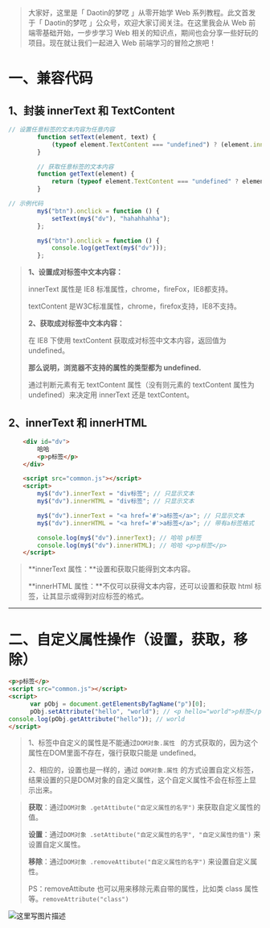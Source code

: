 > 大家好，这里是「 Daotin的梦呓 」从零开始学 Web 系列教程。此文首发于「 Daotin的梦呓 」公众号，欢迎大家订阅关注。在这里我会从 Web 前端零基础开始，一步步学习 Web 相关的知识点，期间也会分享一些好玩的项目。现在就让我们一起进入 Web 前端学习的冒险之旅吧！



# 一、兼容代码
## 1、封装 innerText 和 TextContent

```javascript
// 设置任意标签的文本内容为任意内容
        function setText(element, text) {
            (typeof element.TextContent === "undefined") ? (element.innerText = text) : (element.textContent = text);
        }

        // 获取任意标签的文本内容
        function getText(element) {
            return (typeof element.TextContent === "undefined" ? element.innerText : element.textContent);
        }

// 示例代码
        my$("btn").onclick = function () {
            setText(my$("dv"), "hahahhahha");
        };

        my$("btn").onclick = function () {
            console.log(getText(my$("dv")));
        };
```

> **1、设置成对标签中文本内容：**
>
> innerText 属性是 IE8 标准属性，chrome，fireFox，IE8都支持。
>
> textContent 是W3C标准属性，chrome，firefox支持，IE8不支持。
>
>
>**2、获取成对标签中文本内容：**
>
>在 IE8 下使用 textContent 获取成对标签中文本内容，返回值为 undefined。
>
>**那么说明，浏览器不支持的属性的类型都为 undefined.**
>
>通过判断元素有无 textContent 属性（没有则元素的 textContent 属性为 undefined）来决定用 innerText 还是 textContent。



## 2、innerText 和 innerHTML

```html
    <div id="dv">
        哈哈
        <p>p标签</p>
    </div>

    <script src="common.js"></script>
    <script>
        my$("dv").innerText = "div标签"; // 只显示文本
        my$("dv").innerHTML = "div标签"; // 只显示文本

        my$("dv").innerText = "<a href='#'>a标签</a>"; // 只显示文本
        my$("dv").innerHTML = "<a href='#'>a标签</a>"; // 带有a标签格式

        console.log(my$("dv").innerText); // 哈哈 p标签
        console.log(my$("dv").innerHTML); // 哈哈 <p>p标签</p>
    </script>
```

> **innerText 属性：**设置和获取只能得到文本内容。
>
> **innerHTML 属性：**不仅可以获得文本内容，还可以设置和获取 html 标签，让其显示或得到对应标签的格式。

---

# 二、自定义属性操作（设置，获取，移除）

```html
<p>p标签</p>
<script src="common.js"></script>
<script>
      var pObj = document.getElementsByTagName("p")[0];
      pObj.setAttribute("hello", "world"); // <p hello="world">p标签</p>
console.log(pObj.getAttribute("hello")); // world
</script>
```

> 1、标签中自定义的属性是不能通过`DOM对象.属性 ` 的方式获取的，因为这个属性在DOM里面不存在，强行获取只能是 undefined。
>
> 2、相应的，设置也是一样的，通过 `DOM对象.属性` 的方式设置自定义标签，结果设置的只是DOM对象的自定义属性，这个自定义属性不会在标签上显示出来。

> **获取**：通过`DOM对象 .getAttibute("自定义属性的名字")` 来获取自定义属性的值。
>
> **设置**：通过`DOM对象 .setAttibute("自定义属性的名字", "自定义属性的值")` 来设置自定义属性。
>
> **移除**：通过`DOM对象 .removeAttibute("自定义属性的名字")` 来设置自定义属性。
>
> PS：removeAttibute 也可以用来移除元素自带的属性，比如类 class 属性等。`removeAttribute("class")`


![这里写图片描述](https://img-blog.csdn.net/20180619161221573?watermark/2/text/aHR0cHM6Ly9ibG9nLmNzZG4ubmV0L2x2b252ZQ==/font/5a6L5L2T/fontsize/400/fill/I0JBQkFCMA==/dissolve/70)

